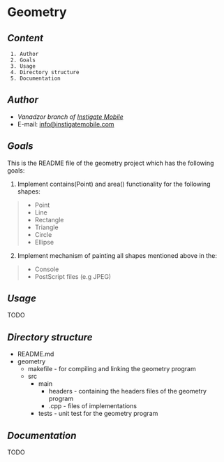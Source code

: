**Geometry**
========

*Content*
--------

```
 1. Author
 2. Goals
 3. Usage
 4. Directory structure
 5. Documentation
```

*Author*
--------

 - *Vanadzor branch of [Instigate Mobile](www.instigatemobile.com)*
 - E-mail: info@instigatemobile.com

*Goals*
--------

This is the README file of the geometry project which has the following goals:

1. Implement contains(Point) and area() functionality for the following shapes:

>
>   * Point
>   * Line
>   * Rectangle
>   * Triangle
>   * Circle
>   * Ellipse
>
2. Implement mechanism of painting all shapes mentioned above in the:

>
>   * Console
>   * PostScript files (e.g JPEG)     
>

*Usage*
--------

TODO

*Directory structure*
--------
* README.md 
* geometry
  * makefile - for compiling and linking the geometry program 
  * src
    * main
      * headers - containing the headers files of the geometry program
      * .cpp - files of implementations
    * tests - unit test for the geometry program

*Documentation*
--------

TODO
